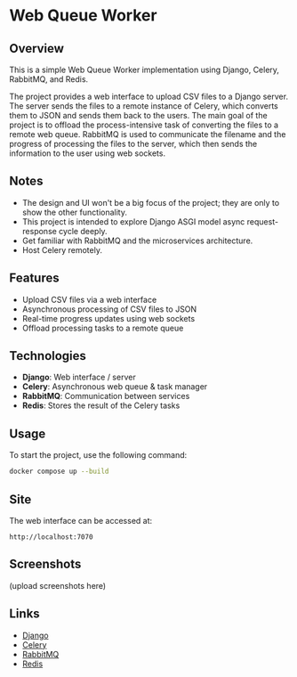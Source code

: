 # Web Queue Worker

## Overview
This is a simple Web Queue Worker implementation using Django, Celery, RabbitMQ, and Redis.

The project provides a web interface to upload CSV files to a Django server. The server sends the files to a remote instance of Celery, which converts them to JSON and sends them back to the users. The main goal of the project is to offload the process-intensive task of converting the files to a remote web queue. RabbitMQ is used to communicate the filename and the progress of processing the files to the server, which then sends the information to the user using web sockets.

## Notes
- The design and UI won't be a big focus of the project; they are only to show the other functionality.
- This project is intended to explore Django ASGI model async request-response cycle deeply.
- Get familiar with RabbitMQ and the microservices architecture.
- Host Celery remotely.

## Features
- Upload CSV files via a web interface
- Asynchronous processing of CSV files to JSON
- Real-time progress updates using web sockets
- Offload processing tasks to a remote queue

## Technologies
- **Django**: Web interface / server
- **Celery**: Asynchronous web queue & task manager
- **RabbitMQ**: Communication between services
- **Redis**: Stores the result of the Celery tasks

## Usage
To start the project, use the following command:
```sh
docker compose up --build
```

## Site
The web interface can be accessed at:
```
http://localhost:7070
```

## Screenshots
(upload screenshots here)

## Links
- [Django](https://www.djangoproject.com/)
- [Celery](https://docs.celeryproject.org/en/stable/)
- [RabbitMQ](https://www.rabbitmq.com/)
- [Redis](https://redis.io/)
